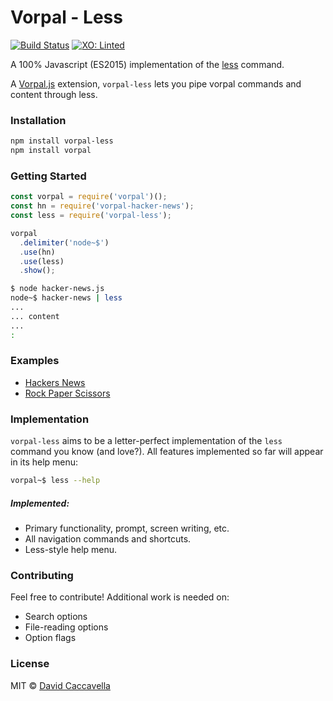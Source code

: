 # Vorpal - Less

[![Build Status](https://travis-ci.org/vorpaljs/vorpal-less.svg)](https://travis-ci.org/vorpaljs/vorpal-less)
[![XO: Linted](https://img.shields.io/badge/xo-linted-blue.svg)](https://github.com/sindresorhus/xo)

A 100% Javascript (ES2015) implementation of the [less](https://en.wikipedia.org/wiki/Less_%28Unix%29) command.

A [Vorpal.js](https://github.com/dthree/vorpal) extension, `vorpal-less` lets you pipe vorpal commands and content through less.

### Installation

```bash
npm install vorpal-less
npm install vorpal
```

### Getting Started

```js
const vorpal = require('vorpal')();
const hn = require('vorpal-hacker-news');
const less = require('vorpal-less');

vorpal
  .delimiter('node~$')
  .use(hn)
  .use(less)
  .show();
```

```bash
$ node hacker-news.js
node~$ hacker-news | less
...
... content
...
:
```

### Examples

- [Hackers News](https://github.com/vorpaljs/vorpal-less/blob/master/examples/hacker-news.js)
- [Rock Paper Scissors](https://github.com/vorpaljs/vorpal-less/blob/master/examples/rock-paper-scissors.js)

### Implementation

`vorpal-less` aims to be a letter-perfect implementation of the `less` command you know (and love?). All features implemented so far will appear in its help menu:

```bash
vorpal~$ less --help
```
##### Implemented:

- Primary functionality, prompt, screen writing, etc.
- All navigation commands and shortcuts.
- Less-style help menu.

### Contributing

Feel free to contribute! Additional work is needed on:

- Search options
- File-reading options
- Option flags

### License

MIT © [David Caccavella](https://github.com/dthree)

